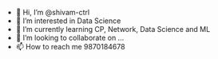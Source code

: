 - 👋 Hi, I’m @shivam-ctrl
- 👀 I’m interested in Data Science
- 🌱 I’m currently learning CP, Network, Data Science and ML
- 💞️ I’m looking to collaborate on ...
- 📫 How to reach me 9870184678

<!---
shivam-ctrl/shivam-ctrl is a ✨ special ✨ repository because its `README.md` (this file) appears on your GitHub profile.
You can click the Preview link to take a look at your changes.
--->
